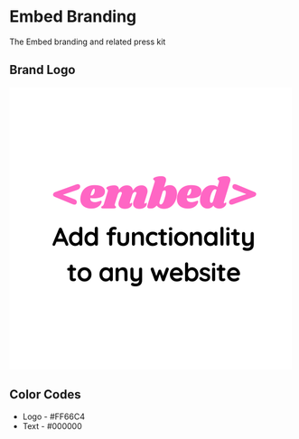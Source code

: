 # Embed Branding

The Embed branding and related press kit

## Brand Logo

<img src="images/brand.png" />

## Color Codes

- Logo - #FF66C4
- Text - #000000

